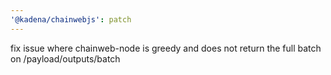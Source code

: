 ```yaml
---
'@kadena/chainwebjs': patch
---
```


fix issue where chainweb-node is greedy and does not return the full batch on
/payload/outputs/batch

